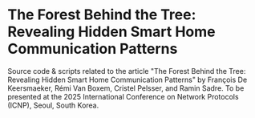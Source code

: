 # The Forest Behind the Tree: Revealing Hidden Smart Home Communication Patterns

Source code & scripts related to the article "The Forest Behind the Tree: Revealing Hidden Smart Home Communication Patterns" by François De Keersmaeker, Rémi Van Boxem, Cristel Pelsser, and Ramin Sadre.
To be presented at the 2025 International Conference on Network Protocols (ICNP), Seoul, South Korea.
